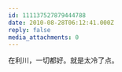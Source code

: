 ```yaml
---
id: 111137527879444788
date: 2010-08-28T06:12:41.000Z
reply: false
media_attachments: 0
---
```


在利川，一切都好。就是太冷了点。

